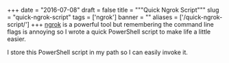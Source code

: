 
+++
date = "2016-07-08"
draft = false
title = """Quick Ngrok Script"""
slug = "quick-ngrok-script"
tags = ['ngrok']
banner = ""
aliases = ['/quick-ngrok-script/']
+++
[ngrok](https://ngrok.com) is a powerful tool but remembering the command line flags is annoying so I wrote a quick PowerShell script to make life a little easier.
<!--more-->
I store this PowerShell script in my path so I can easily invoke it.

